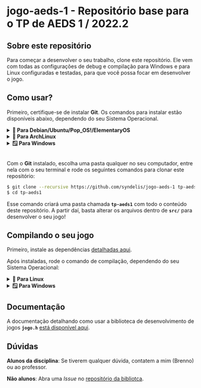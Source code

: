 # jogo-aeds-1 - Repositório base para o TP de AEDS 1 / 2022.2

## Sobre este repositório

Para começar a desenvolver o seu trabalho, clone este repositório. Ele vem com
todas as configurações de debug e compilação para Windows e para Linux
configuradas e testadas, para que você possa focar em desenvolver o jogo.

## Como usar?

Primeiro, certifique-se de instalar **Git**. Os comandos para instalar estão
disponíveis abaixo, dependendo do seu Sistema Operacional.

<details>
<summary><b>🐧 Para Debian/Ubuntu/Pop_OS!/ElementaryOS</b></summary>

```sh
$ sudo apt install git
```

</details>

<details>
<summary><b>🐧 Para ArchLinux</b></summary>

```sh
$ sudo pacman -S git
```

</details>

<details>
<summary><b>🪟 Para Windows</b></summary>

Para Windows 10 (acima da versão 1809) e Windows 11, rode o seguinte comando no
seu PowerShell:

```pwsh
PS> winget install Git.Git
```

Para versões do Windows mais antigas (10 < 1809, 8.1, 8, 7, Vista, XP, Etc.),
[baixe o instalador aqui](https://git-scm.com/download/win).

**⚠️ Importante**: Após instalar o Git, feche e abra a linha de comando que você
usou

</details>

<br/>

Com o **Git** instalado, escolha uma pasta qualquer no seu computador, entre
nela com o seu terminal e rode os seguintes comandos para clonar este
repositório:

```sh
$ git clone --recursive https://github.com/syndelis/jogo-aeds-1 tp-aeds1
$ cd tp-aeds1
```

Esse comando criará uma pasta chamada **`tp-aeds1`** com todo o conteúdo deste
repositório. A partir daí, basta alterar os arquivos dentro de **`src/`** para
desenvolver o seu jogo!

## Compilando o seu jogo

Primeiro, instale as dependências [detalhadas aqui](https://github.com/Syndelis/jogo.h#instalando-as-depend%C3%AAncias-).

Após instaladas, rode o comando de compilação, dependendo do seu Sistema
Operacional:

<details>
<summary><b>🐧 Para Linux</b></summary>

```sh
$ make
```

</details>

<details>
<summary><b>🪟 Para Windows</b></summary>

```pwsh
PS> .\compilar.ps1
```

**⚠️ Atenção**: Pode ser que o comando acima falhe porque "a execução de
scripts foi desabilitada neste sistema". Caso ocorra com você, abra um
PowerShell como administrador e rode o seguinte comando
**e reinicie seu computador**:

```pwsh
PS> Set-ExecutionPolicy Unrestricted
```

</details>

## Documentação

A documentação detalhando como usar a biblioteca de desenvolvimento de jogos
**`jogo.h`** [está disponível aqui](https://syndelis.github.io/jogo.h).

## Dúvidas

**Alunos da disciplina**: Se tiverem qualquer dúvida, contatem a mim (Brenno) ou
ao professor.

**Não alunos**: Abra uma *Issue* no [repositório da bibliotca](https://github.com/syndelis/jogo.h).
